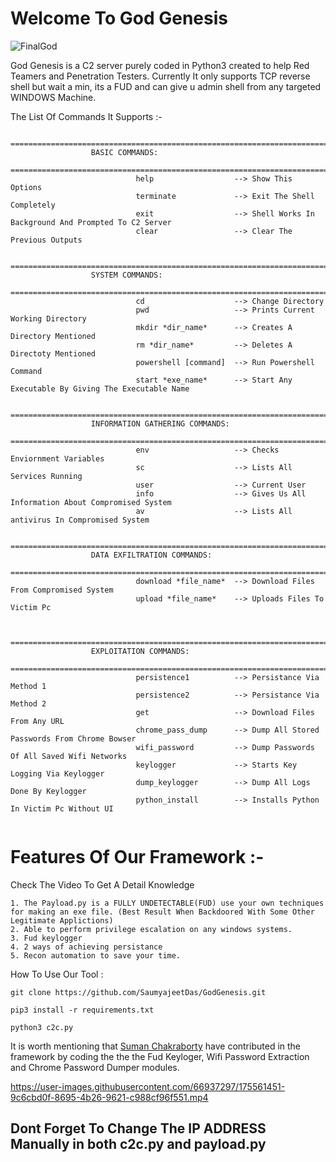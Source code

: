 # Welcome To God Genesis
![FinalGod](https://user-images.githubusercontent.com/66937297/175554898-58c56076-7cf9-4b1d-9d5d-2f2b27a9c0e3.png)

God Genesis is a C2 server purely coded in Python3 created to help Red Teamers and Penetration Testers. 
Currently It only supports TCP reverse shell but wait a min, its a FUD and can give u admin shell from any targeted WINDOWS Machine.

The List Of Commands It Supports :-

```
                ===================================================================================================
                  BASIC COMMANDS:
                ===================================================================================================
                            help                  --> Show This Options
                            terminate             --> Exit The Shell Completely
                            exit                  --> Shell Works In Background And Prompted To C2 Server
                            clear                 --> Clear The Previous Outputs

                ===================================================================================================
                  SYSTEM COMMANDS:
                ===================================================================================================
                            cd                    --> Change Directory
                            pwd                   --> Prints Current Working Directory
                            mkdir *dir_name*      --> Creates A Directory Mentioned
                            rm *dir_name*         --> Deletes A Directoty Mentioned
                            powershell [command]  --> Run Powershell Command
                            start *exe_name*      --> Start Any Executable By Giving The Executable Name

                ===================================================================================================
                  INFORMATION GATHERING COMMANDS:
                ===================================================================================================
                            env                   --> Checks Enviornment Variables
                            sc                    --> Lists All Services Running
                            user                  --> Current User
                            info                  --> Gives Us All Information About Compromised System
                            av                    --> Lists All antivirus In Compromised System

                ===================================================================================================
                  DATA EXFILTRATION COMMANDS:
                ===================================================================================================
                            download *file_name*  --> Download Files From Compromised System
                            upload *file_name*    --> Uploads Files To Victim Pc


                ===================================================================================================
                  EXPLOITATION COMMANDS:
                ===================================================================================================
                            persistence1          --> Persistance Via Method 1
                            persistence2          --> Persistance Via Method 2
                            get                   --> Download Files From Any URL
                            chrome_pass_dump      --> Dump All Stored Passwords From Chrome Bowser
                            wifi_password         --> Dump Passwords Of All Saved Wifi Networks
                            keylogger             --> Starts Key Logging Via Keylogger
                            dump_keylogger        --> Dump All Logs Done By Keylogger 
                            python_install        --> Installs Python In Victim Pc Without UI


```


# Features Of Our Framework :-
Check The Video To Get A Detail Knowledge
```
1. The Payload.py is a FULLY UNDETECTABLE(FUD) use your own techniques for making an exe file. (Best Result When Backdoored With Some Other Legitimate Applictions)
2. Able to perform privilege escalation on any windows systems.
3. Fud keylogger
4. 2 ways of achieving persistance 
5. Recon automation to save your time.

```


How To Use Our Tool : 

```
git clone https://github.com/SaumyajeetDas/GodGenesis.git

pip3 install -r requirements.txt

python3 c2c.py

```

It is worth mentioning that [Suman Chakraborty](https://github.com/ANON4MOUS)
have contributed in the framework by coding the the the Fud Keyloger, Wifi Password Extraction and Chrome Password Dumper modules. 


https://user-images.githubusercontent.com/66937297/175561451-9c6cbd0f-8695-4b26-9621-c988cf96f551.mp4


## Dont Forget To Change The IP ADDRESS Manually in both c2c.py and payload.py


